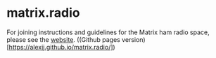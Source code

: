 # matrix.radio

For joining instructions and guidelines for the Matrix ham radio space, please see the [website](https://m0aws.co.uk/matrix). ((Github pages version)[https://alexjj.github.io/matrix.radio/])

